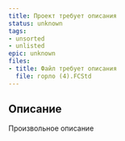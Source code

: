 ```yaml
---
title: Проект требует описания
status: unknown
tags:
- unsorted
- unlisted
epic: unknown
files:
- title: Файл требует описания
  file: горло (4).FCStd
---
```



## Описание

Произвольное описание